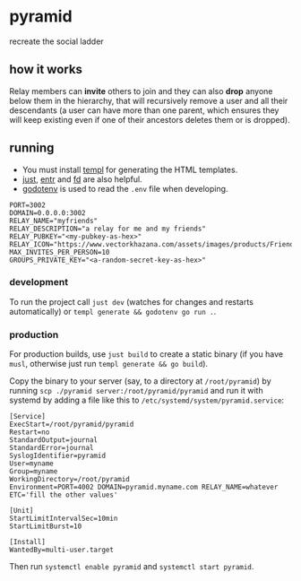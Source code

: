 # pyramid

recreate the social ladder

## how it works

Relay members can **invite** others to join and they can also **drop** anyone below them in the hierarchy, that will recursively remove a user and all their descendants (a user can have more than one parent, which ensures they will keep existing even if one of their ancestors deletes them or is dropped).

## running

- You must install [templ](https://templ.guide) for generating the HTML templates.
- [just](https://just.systems), [entr](https://eradman.com/entrproject/) and [fd](https://github.com/sharkdp/fd) are also helpful.
- [godotenv](https://github.com/joho/godotenv) is used to read the `.env` file when developing.

```
PORT=3002
DOMAIN=0.0.0.0:3002
RELAY_NAME="myfriends"
RELAY_DESCRIPTION="a relay for me and my friends"
RELAY_PUBKEY="<my-pubkey-as-hex>"
RELAY_ICON="https://www.vectorkhazana.com/assets/images/products/Friend1.jpg"
MAX_INVITES_PER_PERSON=10
GROUPS_PRIVATE_KEY="<a-random-secret-key-as-hex>"
```

### development

To run the project call `just dev` (watches for changes and restarts automatically) or `templ generate && godotenv go run .`.

### production

For production builds, use `just build` to create a static binary (if you have `musl`, otherwise just run `templ generate && go build`).

Copy the binary to your server (say, to a directory at `/root/pyramid`) by running `scp ./pyramid server:/root/pyramid/pyramid` and run it with systemd by adding a file like this to `/etc/systemd/system/pyramid.service`:

```
[Service]
ExecStart=/root/pyramid/pyramid
Restart=no
StandardOutput=journal
StandardError=journal
SyslogIdentifier=pyramid
User=myname
Group=myname
WorkingDirectory=/root/pyramid
Environment=PORT=4002 DOMAIN=pyramid.myname.com RELAY_NAME=whatever ETC='fill the other values'

[Unit]
StartLimitIntervalSec=10min
StartLimitBurst=10

[Install]
WantedBy=multi-user.target
```

Then run `systemctl enable pyramid` and `systemctl start pyramid`.
